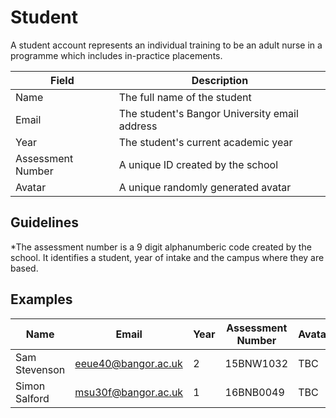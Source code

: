 # Student

A student account represents an individual training to be an adult nurse in a programme which includes in-practice placements.

| Field | Description |
| ----- | ----------- |
| Name | The full name of the student |
| Email | The student's Bangor University email address |
| Year | The student's current academic year |
| Assessment Number | A unique ID created by the school |
| Avatar | A unique randomly generated avatar |

## Guidelines

*The assessment number is a 9 digit alphanumberic code created by the school. It identifies a student, year of intake and the campus where they are based.


## Examples

| Name | Email | Year | Assessment Number | Avatar |
| ---- | ----- | ---- | -------- | --- |
| Sam Stevenson | eeue40@bangor.ac.uk | 2 | 15BNW1032 | TBC |
| Simon Salford| msu30f@bangor.ac.uk | 1 | 16BNB0049 | TBC |

